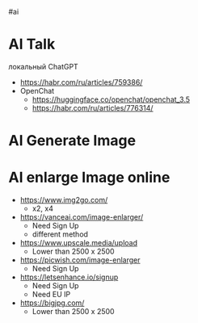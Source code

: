 #ai

# AI Talk
локальный ChatGPT
- https://habr.com/ru/articles/759386/
- OpenChat
	- https://huggingface.co/openchat/openchat_3.5
	- https://habr.com/ru/articles/776314/

# AI Generate Image

# AI enlarge Image online
- https://www.img2go.com/
	- x2, x4
- https://vanceai.com/image-enlarger/
	- Need Sign Up
	- different method
- https://www.upscale.media/upload
	- Lower than 2500 x 2500
- https://picwish.com/image-enlarger
	- Need Sign Up
- https://letsenhance.io/signup
	- Need Sign Up
	- Need EU IP
- https://bigjpg.com/
	- Lower than 2500 x 2500